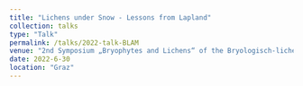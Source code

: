 ```yaml
---
title: "Lichens under Snow - Lessons from Lapland"
collection: talks
type: "Talk"
permalink: /talks/2022-talk-BLAM
venue: "2nd Symposium „Bryophytes and Lichens“ of the Bryologisch-lichenologische Arbeitsgemeinschaft Mitteleuropas (BLAM) e. V. from 29.6. to 3.7.2022"
date: 2022-6-30
location: "Graz"
---
```


